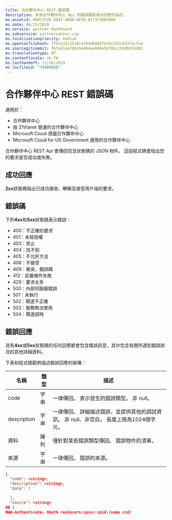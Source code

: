 ```yaml
---
title: 合作夥伴中心 REST 錯誤碼
description: 來自合作夥伴中心 Api 的錯誤碼和成功回應的描述。
ms.assetid: 08AC1F2E-5847-4AD8-AE5B-0173C5DB589A
ms.date: 06/25/2019
ms.service: partner-dashboard
ms.subservice: partnercenter-csp
ms.localizationpriority: medium
ms.openlocfilehash: 7f9cb33c2518cef84d6948783da7d2c4337ecfaa
ms.sourcegitcommit: fbfad1ae706c8e4bdae080e5d79bc158d6b55d02
ms.translationtype: MT
ms.contentlocale: zh-TW
ms.lasthandoff: 11/26/2019
ms.locfileid: "74489668"
---
```

# <a name="partner-center-rest-error-codes"></a>合作夥伴中心 REST 錯誤碼

適用於：

- 合作夥伴中心
- 由 21Vianet 營運的合作夥伴中心
- Microsoft Cloud 德國合作夥伴中心
- Microsoft Cloud for US Government 適用的合作夥伴中心

合作夥伴中心 REST Api 會傳回包含狀態碼的 JSON 物件。 這段程式碼會指出您的要求是否成功或失敗。

## <a name="success-responses"></a>成功回應

**2xx**狀態碼指出已成功接收、瞭解及接受用戶端的要求。

## <a name="error-codes"></a>錯誤碼

下列**4xx**和**5xx**狀態碼表示錯誤：

- 400：不正確的要求
- 401：未經授權
- 403：禁止
- 404：找不到
- 405：不允許方法
- 406：不接受
- 409：衝突，錯誤碼
- 412：前置條件失敗
- 429：要求太多
- 500：內部伺服器錯誤
- 501：未執行
- 502：閘道不正確
- 503：服務無法使用
- 504：閘道超時

## <a name="error-responses"></a>錯誤回應

具有**4xx**或**5xx**狀態碼的任何回應都會包含錯誤訊息，其中包含有關所遇到錯誤狀況的其他詳細資料。

下表和程式碼範例描述錯誤回應的架構：

| 名稱        | 類型   | 描述                                                                                                                                            |
|-------------|--------|--------------------------------------------------------------------------------------------------------------------------------------------------------|
| code        | 字串 | 一律傳回。 表示發生的錯誤類型。 非 null。                                                                                  |
| description | 字串 | 一律傳回。 詳細描述錯誤，並提供其他的調試資訊。 非 null、非空白。 長度上限為1024個字元。 |
| 資料        | 陣列  | 僅針對某些錯誤類型傳回。 錯誤物件的清單。                                                                                           |
| 來源      | 字串 | 一律傳回。 錯誤的來源。                                                                                                              |

```json
{
  "code": <string>,
  "description": <string>,
  "data": [

  ],
  "source": <string>
## }
WWW-Authenticate: OAuth realm=urn:cpsvc:cpid:{some cid}
```

